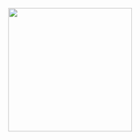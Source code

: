 <p>
  <img src="https://github.com/shitalchauhan769/invoice/assets/155465990/bad77bcf-96be-425c-9a92-058707df9079"width="250""/>
</p>

